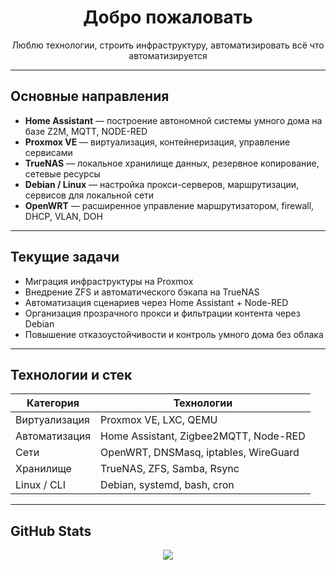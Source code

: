 <h1 align="center">Добро пожаловать</h1>
<p align="center">Люблю технологии, строить инфраструктуру, автоматизировать всё что автоматизируется</p>

---

## Основные направления

- **Home Assistant** — построение автономной системы умного дома на базе Z2M, MQTT, NODE-RED
- **Proxmox VE** — виртуализация, контейнеризация, управление сервисами
- **TrueNAS** — локальное хранилище данных, резервное копирование, сетевые ресурсы
- **Debian / Linux** — настройка прокси-серверов, маршрутизации, сервисов для локальной сети
- **OpenWRT** — расширенное управление маршрутизатором, firewall, DHCP, VLAN, DOH

---

## Текущие задачи

- Миграция инфраструктуры на Proxmox
- Внедрение ZFS и автоматического бэкапа на TrueNAS
- Автоматизация сценариев через Home Assistant + Node-RED
- Организация прозрачного прокси и фильтрации контента через Debian
- Повышение отказоустойчивости и контроль умного дома без облака

---

## Технологии и стек

| Категория         | Технологии                           |
|------------------|--------------------------------------|
| Виртуализация     | Proxmox VE, LXC, QEMU                |
| Автоматизация     | Home Assistant, Zigbee2MQTT, Node-RED |
| Сети              | OpenWRT, DNSMasq, iptables, WireGuard |
| Хранилище         | TrueNAS, ZFS, Samba, Rsync           |
| Linux / CLI       | Debian, systemd, bash, cron          |

---

## GitHub Stats

<p align="center">
  <img src="https://github-readme-stats.vercel.app/api?username=fiass&show_icons=true&hide_title=true&theme=graywhite" />
</p>
